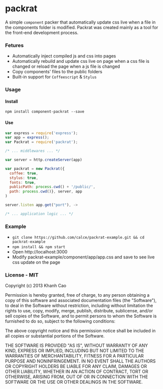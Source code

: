 packrat
=======

A simple `component` packer that automatically update css live when a file in the components folder is modified. Packrat was created mainly as a tool for the front-end development process.

### Fetures

* Automatically inject compiled js and css into pages
* Automatically rebuild and update css live on page when a css file is changed or reload the page when a js file is changed
* Copy components' files to the public folders
* Built-in support for `Coffeescript` & `Stylus`

### Usage

#### Install
`npm install component-packrat --save`

#### Use
```js
var express = require('express');
var app = express();
var Packrat = require('packrat');

/* ... middlewares ... */

var server = http.createServer(app)

var packrat = new Packrat({
  coffee: true,
  stylus: true,
  fonts: true,
  publicPath: process.cwd() + '/public/',
  path: process.cwd()}, server, app
)

server.listen app.get("port"), ->

/* ... application logic ... */
```

### Example
* `git clone https://github.com/calce/packrat-example.git && cd packrat-example`
* `npm install && npm start`
* Open http://localhost:3000
* Modify packrat-example/component/app/app.css and save to see live css update on the page

### License - MIT
Copyright (c) 2013 Khanh Cao

Permission is hereby granted, free of charge, to any person obtaining a copy of
this software and associated documentation files (the "Software"), to deal in
the Software without restriction, including without limitation the rights to
use, copy, modify, merge, publish, distribute, sublicense, and/or sell copies
of the Software, and to permit persons to whom the Software is furnished to do
so, subject to the following conditions:

The above copyright notice and this permission notice shall be included in all
copies or substantial portions of the Software.

THE SOFTWARE IS PROVIDED "AS IS", WITHOUT WARRANTY OF ANY KIND, EXPRESS OR
IMPLIED, INCLUDING BUT NOT LIMITED TO THE WARRANTIES OF MERCHANTABILITY,
FITNESS FOR A PARTICULAR PURPOSE AND NONINFRINGEMENT. IN NO EVENT SHALL THE
AUTHORS OR COPYRIGHT HOLDERS BE LIABLE FOR ANY CLAIM, DAMAGES OR OTHER LIABILITY,
WHETHER IN AN ACTION OF CONTRACT, TORT OR OTHERWISE, ARISING FROM, OUT OF OR IN
CONNECTION WITH THE SOFTWARE OR THE USE OR OTHER DEALINGS IN THE SOFTWARE.
